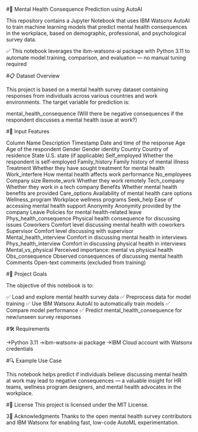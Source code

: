 #🧠 Mental Health Consequence Prediction using AutoAI

This repository contains a Jupyter Notebook that uses IBM Watsonx AutoAI to train machine learning models that predict mental health consequences in the workplace, based on demographic, professional, and psychological survey data.

✅ This notebook leverages the ibm-watsonx-ai package with Python 3.11 to automate model training, comparison, and evaluation — no manual tuning required

#📋 Dataset Overview

This project is based on a mental health survey dataset containing responses from individuals across various countries and work environments. The target variable for prediction is:

mental_health_consequence
(Will there be negative consequences if the respondent discusses a mental health issue at work?)

#🧾 Input Features

Column Name	               Description
Timestamp	                 Date and time of the response
Age                    	   Age of the respondent
Gender	                   Gender identity
Country	                   Country of residence
State	                     U.S. state (if applicable)
Self_employed	             Whether the respondent is self-employed
Family_history	           Family history of mental illness
Treatment	                 Whether they have sought treatment for mental health
Work_interfere         	   How mental health affects work performance
No_employees	             Company size
Remote_work	               Whether they work remotely
Tech_company          	   Whether they work in a tech company
Benefits              	   Whether mental health benefits are provided
Care_options	             Availability of mental health care options
Wellness_program	         Workplace wellness programs
Seek_help	                 Ease of accessing mental health support
Anonymity	                 Anonymity provided by the company
Leave	                     Policies for mental health-related leave
Phys_health_consequence	   Physical health consequence for discussing issues
Coworkers	                 Comfort level discussing mental health with coworkers
Supervisor	               Comfort level discussing with supervisor
Mental_health_interview	   Comfort in discussing mental health in interviews
Phys_health_interview	     Comfort in discussing physical health in interviews
Mental_vs_physical	       Perceived importance: mental vs physical health
Obs_consequence	           Observed consequences of discussing mental health
Comments	                 Open-text comments (excluded from training)

#🎯 Project Goals

The objective of this notebook is to:

✅ Load and explore mental health survey data
✅ Preprocess data for model training
✅ Use IBM Watsonx AutoAI to automatically train models
✅ Compare model performance
✅ Predict mental_health_consequence for new/unseen survey responses

#🛠️ Requirements

->Python 3.11
->ibm-watsonx-ai package
->IBM Cloud account with Watsonx credentials

#🔍 Example Use Case

This notebook helps predict if individuals believe discussing mental health at work may lead to negative consequences — a valuable insight for HR teams, wellness program designers, and mental health advocates in the workplace.

#📄 License
This project is licensed under the MIT License.

3🙏 Acknowledgments
Thanks to the open mental health survey contributors and IBM Watsonx for enabling fast, low-code AutoML experimentation.

